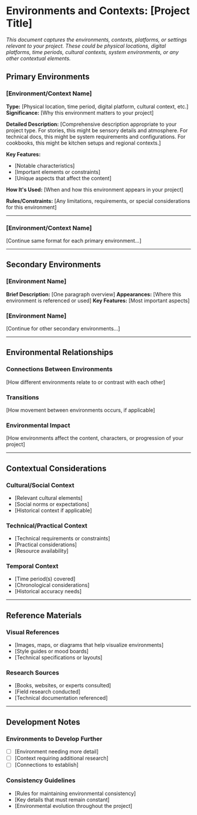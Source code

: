 # Environments and Contexts: [Project Title]

*This document captures the environments, contexts, platforms, or settings relevant to your project. These could be physical locations, digital platforms, time periods, cultural contexts, system environments, or any other contextual elements.*

## Primary Environments

### [Environment/Context Name]

**Type:** [Physical location, time period, digital platform, cultural context, etc.]
**Significance:** [Why this environment matters to your project]

**Detailed Description:**
[Comprehensive description appropriate to your project type. For stories, this might be sensory details and atmosphere. For technical docs, this might be system requirements and configurations. For cookbooks, this might be kitchen setups and regional contexts.]

**Key Features:**
- [Notable characteristics]
- [Important elements or constraints]
- [Unique aspects that affect the content]

**How It's Used:**
[When and how this environment appears in your project]

**Rules/Constraints:**
[Any limitations, requirements, or special considerations for this environment]

---

### [Environment/Context Name]

[Continue same format for each primary environment...]

---

## Secondary Environments

### [Environment Name]
**Brief Description:** [One paragraph overview]
**Appearances:** [Where this environment is referenced or used]
**Key Features:** [Most important aspects]

### [Environment Name]
[Continue for other secondary environments...]

---

## Environmental Relationships

### Connections Between Environments
[How different environments relate to or contrast with each other]

### Transitions
[How movement between environments occurs, if applicable]

### Environmental Impact
[How environments affect the content, characters, or progression of your project]

---

## Contextual Considerations

### Cultural/Social Context
- [Relevant cultural elements]
- [Social norms or expectations]
- [Historical context if applicable]

### Technical/Practical Context
- [Technical requirements or constraints]
- [Practical considerations]
- [Resource availability]

### Temporal Context
- [Time period(s) covered]
- [Chronological considerations]
- [Historical accuracy needs]

---

## Reference Materials

### Visual References
- [Images, maps, or diagrams that help visualize environments]
- [Style guides or mood boards]
- [Technical specifications or layouts]

### Research Sources
- [Books, websites, or experts consulted]
- [Field research conducted]
- [Technical documentation referenced]

---

## Development Notes

### Environments to Develop Further
- [ ] [Environment needing more detail]
- [ ] [Context requiring additional research]
- [ ] [Connections to establish]

### Consistency Guidelines
- [Rules for maintaining environmental consistency]
- [Key details that must remain constant]
- [Environmental evolution throughout the project] 